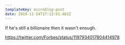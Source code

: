 ```yaml
---
templateKey: microblog-post
date: 2019-11-24T17:12:51.461Z
---
```


If he's still a billionaire then it wasn't enough.

https://twitter.com/Forbes/status/1197934017804414978
